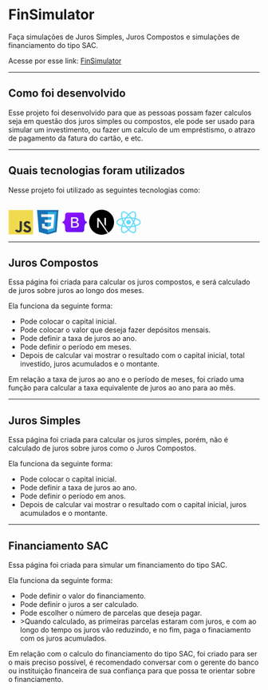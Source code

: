 # FinSimulator

Faça simulações de Juros Simples, Juros Compostos e simulações de financiamento do tipo SAC.

Acesse por esse link: <a href="https://simulador-financeiro.vercel.app/" target="_blank">FinSimulator</a>

<hr>

## Como foi desenvolvido

Esse projeto foi desenvolvido para que as pessoas possam fazer calculos seja em questão dos juros simples ou compostos, ele pode ser usado para simular um investimento, ou fazer um calculo de um empréstismo, o atrazo de pagamento da fatura do cartão, e etc.

<hr>

## Quais tecnologias foram utilizados

Nesse projeto foi utilizado as seguintes tecnologias como:

<div style="display: inline_block"><br>
    <img align="center" alt="JavaScript" height="50" width="50" src="https://raw.githubusercontent.com/devicons/devicon/master/icons/javascript/javascript-original.svg">
  <img align="center" alt="CSS" height="50" width="50" src="https://raw.githubusercontent.com/devicons/devicon/master/icons/css3/css3-original.svg">
  <img align="center" alt="Bootstrap" height="50" width="50" src="https://raw.githubusercontent.com/devicons/devicon/master/icons/bootstrap/bootstrap-original.svg">
  <img align="center" alt="NextJS" height="50" width="50" src="https://raw.githubusercontent.com/devicons/devicon/master/icons/nextjs/nextjs-original.svg">
  <img align="center" alt="React" height="50" width="50" src="https://raw.githubusercontent.com/devicons/devicon/master/icons/react/react-original.svg">
</div>

<hr>

## Juros Compostos

Essa página foi criada para calcular os juros compostos, e será calculado de juros sobre juros ao longo dos meses.

Ela funciona da seguinte forma:

<ul>
    <li>Pode colocar o capital inicial.</li>
    <li>Pode colocar o valor que deseja fazer depósitos mensais.</li>
    <li>Pode definir a taxa de juros ao ano.</li>
    <li>Pode definir o período em meses.</li>
    <li>Depois de calcular vai mostrar o resultado com o capital inicial, total investido, juros acumulados e o montante.</li>
</ul>

<span>Em relação a taxa de juros ao ano e o período de meses, foi criado uma função para calcular a taxa equivalente de juros ao ano para ao mês.</span>

<hr>

## Juros Simples

Essa página foi criada para calcular os juros simples, porém, não é calculado de juros sobre juros como o Juros Compostos.

Ela funciona da seguinte forma:

<ul>
    <li>Pode colocar o capital inicial.</li>
    <li>Pode definir a taxa de juros ao ano.</li>
    <li>Pode definir o período em anos.</li>
    <li>Depois de calcular vai mostrar o resultado com o capital inicial, juros acumulados e o montante.</li>
</ul>

<hr>

## Financiamento SAC

Essa página foi criada para simular um financiamento do tipo SAC.

Ela funciona da seguinte forma:

<ul>
    <li>Pode definir o valor do financiamento.</li>
    <li>Pode definir o juros a ser calculado.</li>
    <li>Pode escolher o número de parcelas que deseja pagar.</li>
    <li>>Quando calculado, as primeiras parcelas estaram com juros, e com ao longo do tempo os juros vão reduzindo, e no fim, paga o finaciamento com os juros acumulados.</li>
</ul>

<span>Em relação com o calculo do financiamento do tipo SAC, foi criado para ser o mais preciso possível, é recomendado conversar com o gerente do banco ou instituição financeira de sua confiança para que possa te orientar sobre o financiamento.</span>